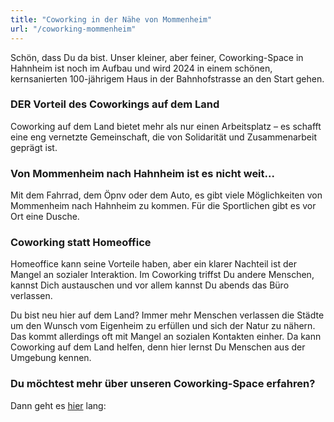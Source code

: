 ```yaml
---
title: "Coworking in der Nähe von Mommenheim"
url: "/coworking-mommenheim"
---
```


Schön, dass Du da bist.
Unser kleiner, aber feiner, Coworking-Space in Hahnheim ist noch im Aufbau und wird 2024 in einem schönen, kernsanierten 100-jährigem Haus
in der Bahnhofstrasse an den Start gehen.

### DER Vorteil des Coworkings auf dem Land

Coworking auf dem Land bietet mehr als nur einen Arbeitsplatz – es schafft eine eng vernetzte Gemeinschaft, die von Solidarität und Zusammenarbeit geprägt ist.

### Von Mommenheim nach Hahnheim ist es nicht weit...
Mit dem Fahrrad, dem Öpnv oder dem Auto, es gibt viele Möglichkeiten von Mommenheim nach Hahnheim zu kommen.
Für die Sportlichen gibt es vor Ort eine Dusche.

### Coworking statt Homeoffice

Homeoffice kann seine Vorteile haben, aber ein klarer Nachteil ist der Mangel an sozialer Interaktion.
Im Coworking triffst Du andere Menschen, kannst Dich austauschen und vor allem kannst Du abends das Büro verlassen.

Du bist neu hier auf dem Land? Immer mehr Menschen verlassen die Städte um den Wunsch vom Eigenheim zu erfüllen und
sich der Natur zu nähern. Das kommt allerdings oft mit Mangel an sozialen Kontakten einher. Da kann Coworking auf dem Land
helfen, denn hier lernst Du Menschen aus der Umgebung kennen.

### Du möchtest mehr über unseren Coworking-Space erfahren?
Dann geht es [hier](/) lang: 